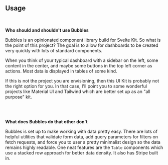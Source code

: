 ---
---

## Usage

<br>

**Who should and shouldn't use Bubbles**

Bubbles is an opinionated component library build for Svelte Kit. So what is the point of this project? The goal is to allow for dashboards to be created very quickly with lots of standard components.

When you think of your typical dashboard with a sidebar on the left, some content in the center, and maybe some buttons in the top left corner as actions. Most data is displayed in tables of some kind.

If this is not the project you are envisioning, then this UI Kit is probably not the right option for you. In that case, I'll point you to some wonderful projects like Material UI and Tailwind which are better set up as an "all purpose" kit.

<br/>
<br/>

**What does Bubbles do that other don't**

Bubbles is set up to make working with data pretty easy. There are lots of helpful utilities that validate form data, add query parameters for filters on fetch requests, and force you to user a pretty minimalist design so the data remains highly readable. One neat features are the `Table` components which use a stacked row approach for better data density. It also has Stripe built in.
